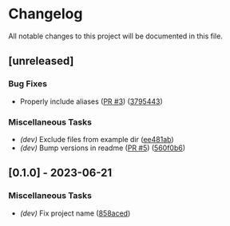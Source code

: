 # Changelog

All notable changes to this project will be documented in this file.

## [unreleased]

### Bug Fixes

-  Properly include aliases ([PR #3](https://github.com/pythoninja/sshgen/pull/3)) ([3795443](https://github.com/pythoninja/sshgen/commit/37954430364805292f6f3dbe4a4bcd7e31193676))

### Miscellaneous Tasks

- *(dev)* Exclude files from example dir ([ee481ab](https://github.com/pythoninja/sshgen/commit/ee481aba26a796c649cd49800eaee2bba2fa5a45))
- *(dev)* Bump versions in readme ([PR #5](https://github.com/pythoninja/sshgen/pull/5)) ([560f0b6](https://github.com/pythoninja/sshgen/commit/560f0b6e742fdee60d88baebdc7b402a1624a482))

## [0.1.0] - 2023-06-21

### Miscellaneous Tasks

- *(dev)* Fix project name ([858aced](https://github.com/pythoninja/sshgen/commit/858aced9365754803b3b20162417102ad0378853))

<!-- generated by git-cliff -->
